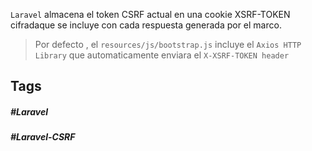 `Laravel` almacena el token CSRF actual en una cookie XSRF-TOKEN cifradaque se incluye con cada respuesta generada por el marco.

> Por defecto , el `resources/js/bootstrap.js` incluye el `Axios HTTP Library` que automaticamente enviara el `X-XSRF-TOKEN header`
## Tags

##### #Laravel
##### #Laravel-CSRF



